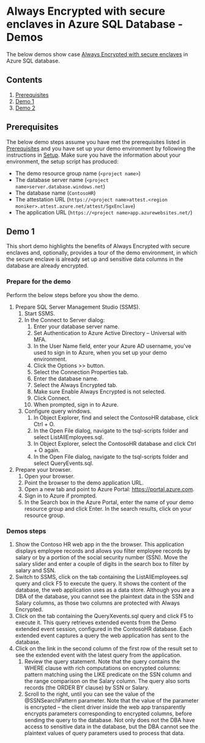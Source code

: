 # Always Encrypted with secure enclaves in Azure SQL Database - Demos

The below demos show case [Always Encrypted with secure enclaves](https://docs.microsoft.com/azure/azure-sql/database/always-encrypted-with-secure-enclaves-landing) in Azure SQL database.

## Contents

1. [Prerequisites](#Prerequisites)
1. [Demo 1](#demo-1)
1. [Demo 2](#demo-2)

## Prerequisites

The below demo steps assume you have met the prerequisites listed in [Prerequisites](../README.md#prerequisites) and you have set up your demo environment by following the instructions in [Setup](../README.md#setup). Make sure you have the information about your environment, the setup script has produced:
  - The demo resource group name (`<project name>`)
  - The database server name (`<project name>server.database.windows.net`)
  - The database name (`ContosoHR`)
  - The attestation URL (`https://<project name>attest.<region moniker>.attest.azure.net/attest/SgxEnclave`)
- The application URL (`https://<project name>app.azurewebsites.net/`)

## Demo 1

This short demo highlights the benefits of Always Encrypted with secure enclaves and, optionally, provides a tour of the demo environment, in which the secure enclave is already set up and sensitive data columns in the database are already encrypted.

### Prepare for the demo
Perform the below steps before you show the demo.

1. Prepare SQL Server Management Studio (SSMS).
    1. Start SSMS.
    1. In the Connect to Server dialog:
        1. Enter your database server name. 
        1. Set Authentication to Azure Active Directory – Universal with MFA.
        1. In the User Name field, enter your Azure AD username, you've used to sign in to Azure, when you set up your demo environment.
        1. Click the Options >> button.
        1. Select the Connection Properties tab.
        1. Enter the database name.
        1. Select the Always Encrypted tab.
        1. Make sure Enable Always Encrypted is not selected.
        1. Click Connect.
        1. When prompted, sign in to Azure.
    1. Configure query windows.
        1. In Object Explorer, find and select the ContosoHR database, click Ctrl + O.
        1. In the Open File dialog, navigate to the tsql-scripts folder and select ListAllEmployees.sql.
        1. In Object Explorer, select the ContosoHR database and click Ctrl + O again.
        1. In the Open File dialog, navigate to the tsql-scripts folder and select QueryEvents.sql.
2. Prepare your browser.
    1. Open your browser.
    1. Point the browser to the demo application URL.
    1. Open a new tab and point to Azure Portal: https://portal.azure.com.
    1. Sign in to Azure if prompted.
    1. In the Search box in the Azure Portal, enter the name of your demo resource group and click Enter. In the search results, click on your resource group.

### Demos steps

1. Show the Contoso HR web app in the the browser. This application displays employee records and allows you filter employee records by salary or by a portion of the social security number (SSN). Move the salary slider and enter a couple of digits in the search box to filter by salary and SSN.
2. Switch to SSMS, click on the tab containing the ListAllEmployees.sql query and click F5 to execute the query. It shows the content of the database, the web application uses as a data store. Although you are a DBA of the database, you cannot see the plaintext data in the SSN and Salary columns, as those two columns are protected with Always Encrypted. 
3. Click on the tab containing the QueryXevents.sql query and click F5 to execute it. This query retrieves extended events from the Demo extended event session, configured in the ContosoHR database. Each extended event captures a query the web application has sent to the database.
4. Click on the link in the second column of the first row of the result set to see the extended event with the latest query from the application. 
    1. Review the query statement. Note that the query contains the WHERE clause with rich computations on encrypted columns: pattern matching using the LIKE predicate on the SSN column and the range comparison on the Salary column. The query also sorts records (the ORDER BY clause) by SSN or Salary.
    1. Scroll to the right, until you can see the value of the @SSNSearchPattern parameter. Note that the value of the parameter is encrypted – the client driver inside the web app transparently encrypts parameters corresponding to encrypted columns, before sending the query to the database. Not only does not the DBA have access to sensitive data in the database, but the DBA cannot see the plaintext values of query parameters used to process that data.